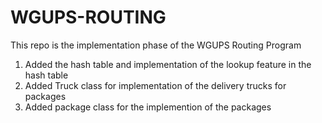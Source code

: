 # WGUPS-ROUTING
This repo is the implementation phase of the WGUPS Routing Program
1. Added the hash table and implementation of the lookup feature in the hash table
2. Added Truck class for implementation of the delivery trucks for packages
3. Added package class for the implemention of the packages